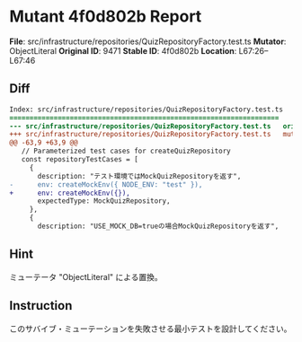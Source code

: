 # Mutant 4f0d802b Report

**File**: src/infrastructure/repositories/QuizRepositoryFactory.test.ts
**Mutator**: ObjectLiteral
**Original ID**: 9471
**Stable ID**: 4f0d802b
**Location**: L67:26–L67:46

## Diff

```diff
Index: src/infrastructure/repositories/QuizRepositoryFactory.test.ts
===================================================================
--- src/infrastructure/repositories/QuizRepositoryFactory.test.ts	original
+++ src/infrastructure/repositories/QuizRepositoryFactory.test.ts	mutated #9471
@@ -63,9 +63,9 @@
   // Parameterized test cases for createQuizRepository
   const repositoryTestCases = [
     {
       description: "テスト環境ではMockQuizRepositoryを返す",
-      env: createMockEnv({ NODE_ENV: "test" }),
+      env: createMockEnv({}),
       expectedType: MockQuizRepository,
     },
     {
       description: "USE_MOCK_DB=trueの場合MockQuizRepositoryを返す",
```

## Hint

ミューテータ "ObjectLiteral" による置換。

## Instruction

このサバイブ・ミューテーションを失敗させる最小テストを設計してください。
